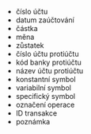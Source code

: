 * číslo účtu
* datum zaúčtování
* částka
* měna
* zůstatek
* číslo účtu protiúčtu
* kód banky protiúčtu
* název účtu protiúčtu
* konstantní symbol
* variabilní symbol
* specifický symbol
* označení operace
* ID transakce
* poznámka